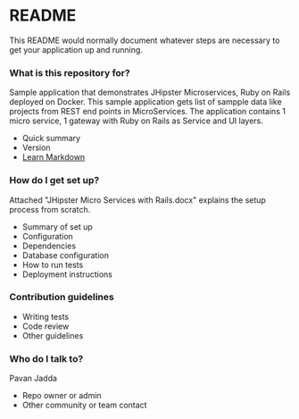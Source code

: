 # README #

This README would normally document whatever steps are necessary to get your application up and running.

### What is this repository for? ###

Sample application that demonstrates JHipster Microservices, Ruby on Rails deployed on Docker. This sample application gets list of sampple data like projects from REST end points in MicroServices.
The application contains 1 micro service, 1 gateway with Ruby on Rails as Service and UI layers. 
* Quick summary
* Version
* [Learn Markdown](https://bitbucket.org/tutorials/markdowndemo)

### How do I get set up? ###

Attached "JHipster Micro Services with Rails.docx" explains the setup process from scratch.
* Summary of set up
* Configuration
* Dependencies
* Database configuration
* How to run tests
* Deployment instructions

### Contribution guidelines ###

* Writing tests
* Code review
* Other guidelines

### Who do I talk to? ###
Pavan Jadda
* Repo owner or admin
* Other community or team contact